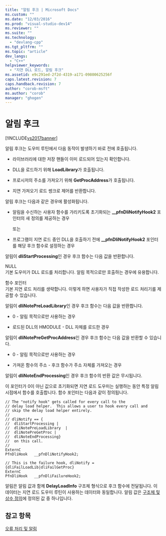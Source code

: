 ```yaml
---
title: "알림 후크 | Microsoft Docs"
ms.custom: ""
ms.date: "12/03/2016"
ms.prod: "visual-studio-dev14"
ms.reviewer: ""
ms.suite: ""
ms.technology: 
  - "devlang-cpp"
ms.tgt_pltfrm: ""
ms.topic: "article"
dev_langs: 
  - "C++"
helpviewer_keywords: 
  - "지연 DLL 로드, 알림 후크"
ms.assetid: e9c291ed-2f2d-4319-a171-09800625256f
caps.latest.revision: 7
caps.handback.revision: 7
author: "corob-msft"
ms.author: "corob"
manager: "ghogen"
---
```

# 알림 후크
[!INCLUDE[vs2017banner](../../assembler/inline/includes/vs2017banner.md)]

알림 후크는 도우미 루틴에서 다음 동작이 발생하기 바로 전에 호출됩니다.  
  
-   라이브러리에 대한 저장 핸들이 이미 로드되어 있는지 확인합니다.  
  
-   DLL을 로드하기 위해 **LoadLibrary**가 호출됩니다.  
  
-   프로시저의 주소를 가져오기 위해 **GetProcAddress**가 호출됩니다.  
  
-   지연 가져오기 로드 썽크로 제어를 반환합니다.  
  
 알림 후크는 다음과 같은 경우에 활성화됩니다.  
  
-   알림을 수신하는 사용자 함수를 가리키도록 초기화되는 **\_\_pfnDliNotifyHook2** 포인터의 새 정의를 제공하는 경우  
  
     또는  
  
-   프로그램이 지연 로드 중인 DLL을 호출하기 전에 **\_\_pfnDliNotifyHook2** 포인터를 해당 후크 함수로 설정하는 경우  
  
 알림이 **dliStartProcessing**인 경우 후크 함수는 다음 값을 반환합니다.  
  
 NULL  
 기본 도우미가 DLL 로드를 처리합니다.  알림 목적으로만 호출하는 경우에 유용합니다.  
  
 함수 포인터  
 기본 지연 로드 처리를 생략합니다.  이렇게 하면 사용자가 직접 작성한 로드 처리기를 제공할 수 있습니다.  
  
 알림이 **dliNotePreLoadLibrary**인 경우 후크 함수는 다음 값을 반환합니다.  
  
-   0 \- 알림 목적으로만 사용하는 경우  
  
-   로드된 DLL의 HMODULE \- DLL 자체를 로드한 경우  
  
 알림이 **dliNotePreGetProcAddress**인 경우 후크 함수는 다음 값을 반환할 수 있습니다.  
  
-   0 \- 알림 목적으로만 사용하는 경우  
  
-   가져온 함수의 주소 \- 후크 함수가 주소 자체를 가져오는 경우  
  
 알림이 **dliNoteEndProcessing**인 경우 후크 함수의 반환 값은 무시됩니다.  
  
 이 포인터가 0이 아닌 값으로 초기화되면 지연 로드 도우미는 실행하는 동안 특정 알림 시점에서 함수를 호출합니다.  함수 포인터는 다음과 같이 정의됩니다.  
  
```  
// The "notify hook" gets called for every call to the  
// delay load helper.  This allows a user to hook every call and  
// skip the delay load helper entirely.  
//  
// dliNotify == {  
//  dliStartProcessing |  
//  dliNotePreLoadLibrary  |  
//  dliNotePreGetProc |  
//  dliNoteEndProcessing}  
//  on this call.  
//  
ExternC  
PfnDliHook   __pfnDliNotifyHook2;  
  
// This is the failure hook, dliNotify = {dliFailLoadLib|dliFailGetProc}  
ExternC  
PfnDliHook   __pfnDliFailureHook2;  
```  
  
 알림은 알림 값과 함께 **DelayLoadInfo** 구조체 형식으로 후크 함수에 전달됩니다.  이 데이터는 지연 로드 도우미 루틴이 사용하는 데이터와 동일합니다.  알림 값은 [구조체 및 상수 정의](../../build/reference/structure-and-constant-definitions.md)에 정의된 값 중 하나입니다.  
  
## 참고 항목  
 [오류 처리 및 알림](../../build/reference/error-handling-and-notification.md)